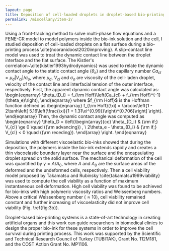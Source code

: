 ```yaml
---
layout: page
title: Deposition of cell-loaded droplets in droplet-based bio-printing systems
permalink: /miscellany/item-2/
---
```


Using a front-tracking method to solve multi-phase flow equations and a FENE-CR model to model polymers inside the bio-ink solution and the cell, I studied deposition of cell-loaded droplets on a flat surface during a bio-printing process \cite{nooranidoost2020improving}. A slip-contact line model was used to treat the dynamic contact line between the droplet interface and the flat surface. The Kistler's correlation~\cite{kistler1993hydrodynamics} was used to relate the dynamic contact angle to the static contact angle ($\theta_e$) and the capillary number $Ca_{cl} = \mu_d |V_{cl}|/\sigma_{o}$, where $\mu_{d}$, $V_{cl}$ and $\sigma_{o}$ are viscosity of the cell-laden droplet, velocity of the contact line and interfacial tension of the outer interface, respectively. First, the apparent dynamic contact angle was calculated as:
\begin{eqnarray}
\theta_{D_i} = f_{\rm Hoff}\left(Ca_{cl} + f_{\rm Hoff}^{-1}(\theta_e)\right),
\end{eqnarray}
where $f_{\rm Hoff}$ is the Hoffman function defined as
\begin{eqnarray}
f_{\rm Hoff}(\xi) = \arccos\left\{1 - 2\tanh\left[ 5.16\left(\frac{\xi}{1 + 1.31\xi^{0.99}}\right)^{0.706}\right] \right\}.
\end{eqnarray}
Then, the dynamic contact angle was computed as
\begin{eqnarray}
\theta_D = \left\{\begin{array}{cc} \theta_{D_i} & {\rm if\;} V_{cl} \ge 0 \quad ({\rm advancing}) , \\ 2\theta_e - \theta_{D_i} & {\rm if\;} V_{cl} < 0 \quad ({\rm receding}).
\end{array} \right.
\end{eqnarray}

Simulations with different viscoelastic bio-inks showed that during the deposition, the polymers inside the bio-ink extends rapidly and creates a thin viscoelastic boundary layer near the surface and the encapsulating droplet spread on the solid surface. The mechanical deformation of the cell was quantified by $\gamma=A/A_0$, where $A$  and $A_0$ are the surface areas of the deformed and the undeformed cells, respectively. Then a cell viability model proposed by Takamatsu and Rubinsky \cite{takamatsu1999viability} was used to compute the cell viability as a function of maximum instantaneous cell deformation. High cell viability was found to be achieved for bio-inks with high polymeric viscosity ratios and Weissenberg numbers. Above a critical Weissenberg number $(\approx 10)$, cell viability remained constant and further increasing of viscoelasticity did not improve cell viability (Fig. \ref{fig:3b}).


Droplet-based bio-printing systems is a state-of-art technology in creating artificial organs and this work can guide researchers in biomedical clinics to design the proper bio-ink for these systems in order to improve the cell survival during printing process. This work was supported by the Scientific and Technical Research Council of Turkey (TUBITAK), Grant No. 112M181, and the COST Action Grant No. MP1106.

